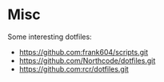 # Misc

Some interesting dotfiles:
 * https://github.com:frank604/scripts.git
 * https://github.com/Northcode/dotfiles.git
 * https://github.com:rcr/dotfiles.git


